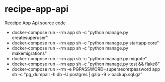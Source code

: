 # recipe-app-api

Receipe App Api source code

- docker-compose run --rm app sh -c "python manage.py createsuperuser"
- docker-compose run --rm app sh -c "python manage.py startapp core"
- docker-compose run --rm app sh -c "python manage.py makemigrations"
- docker-compose run --rm app sh -c "python manage.py migrate"
- docker-compose run --rm app sh -c "python manage.py test && flake8"
- docker-compose run --rm -e PGPASSWORD=supersecretpassword app sh -c "pg_dumpall -h db -U postgres | gzip -9 > backup.sql.gz"
